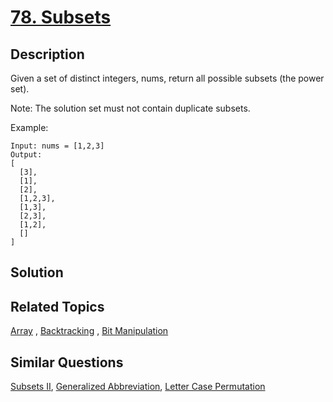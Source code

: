 # [78. Subsets](https://leetcode.com/problems/subsets)

## Description

Given a set of distinct integers, nums, return all possible subsets (the power set).

Note: The solution set must not contain duplicate subsets.

Example:

```
Input: nums = [1,2,3]
Output:
[
  [3],
  [1],
  [2],
  [1,2,3],
  [1,3],
  [2,3],
  [1,2],
  []
]
```

## Solution



## Related Topics

[Array](https://leetcode.com/tag/array/) , [Backtracking](https://leetcode.com/tag/backtracking/) , [Bit Manipulation](https://leetcode.com/tag/bit-manipulation/) 

## Similar Questions

[Subsets II](https://leetcode.com/problems/subsets-ii/), [Generalized Abbreviation](https://leetcode.com/problems/generalized-abbreviation/), [Letter Case Permutation](https://leetcode.com/problems/letter-case-permutation/)

